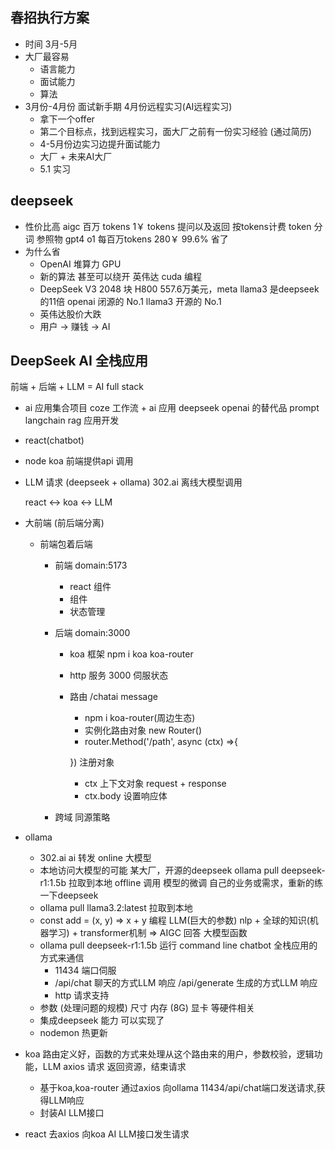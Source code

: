 ## 春招执行方案

- 时间
  3月-5月
- 大厂最容易
  - 语言能力
  - 面试能力
  - 算法
- 3月份-4月份 面试新手期 4月份远程实习(AI远程实习) 
  - 拿下一个offer
  - 第二个目标点，找到远程实习，面大厂之前有一份实习经验 (通过简历)
  - 4-5月份边实习边提升面试能力
  - 大厂 + 未来AI大厂
  - 5.1 实习

## deepseek
- 性价比高
  aigc
  百万 tokens 1￥
  tokens 提问以及返回 按tokens计费
  token 分词
  参照物 gpt4 o1 每百万tokens 280￥ 99.6% 省了
- 为什么省
  - OpenAI 堆算力 GPU
  - 新的算法 甚至可以绕开 英伟达 cuda 编程
  - DeepSeek V3 2048 块 H800 557.6万美元，meta llama3 是deepseek的11倍
    openai 闭源的 No.1 
    llama3 开源的 No.1
  - 英伟达股价大跌
  - 用户 -> 赚钱 -> AI

## DeepSeek AI 全栈应用
  前端 + 后端 + LLM = AI full stack

- ai 应用集合项目
  coze 工作流 + ai 应用
  deepseek openai 的替代品 prompt
  langchain rag 应用开发

- react(chatbot)
- node koa
  前端提供api 调用
- LLM 请求 (deepseek + ollama) 302.ai
  离线大模型调用

  react <-> koa <-> LLM
- 大前端 (前后端分离)
  - 前端包着后端
    - 前端
      domain:5173
      - react 组件
      - 组件
      - 状态管理

    - 后端
      domain:3000
      - koa 框架 npm i koa koa-router
      - http 服务 3000 伺服状态
      - 路由 /chatai message
        - npm i koa-router(周边生态)
        - 实例化路由对象 new Router()
        - router.Method('/path', async (ctx) =>{

        }) 注册对象
          - ctx 上下文对象 request + response
          - ctx.body 设置响应体
    - 跨域 同源策略

- ollama
  - 302.ai ai 转发 online 大模型
  - 本地访问大模型的可能
    某大厂，开源的deepseek
    ollama pull deepseek-r1:1.5b 拉取到本地 offline 调用
    模型的微调 自己的业务或需求，重新的练一下deepseek
  - ollama pull llama3.2:latest 拉取到本地
  - const add = (x, y) => x + y 编程
    LLM(巨大的参数) nlp + 全球的知识(机器学习) + transformer机制 => AIGC 回答 大模型函数
  - ollama pull deepseek-r1:1.5b 运行
    command line chatbot
    全栈应用的方式来通信
    - 11434 端口伺服
    - /api/chat 聊天的方式LLM 响应
      /api/generate 生成的方式LLM 响应
    - http 请求支持 
  - 参数 (处理问题的规模) 尺寸
    内存 (8G) 显卡 等硬件相关
  - 集成deepseek 能力 可以实现了
  - nodemon 热更新

- koa
  路由定义好，函数的方式来处理从这个路由来的用户，参数校验，逻辑功能，LLM axios 请求 返回资源，结束请求
  - 基于koa,koa-router 通过axios 向ollama 11434/api/chat端口发送请求,获得LLM响应
  - 封装AI LLM接口

- react 去axios 向koa AI LLM接口发生请求